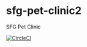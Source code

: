 # sfg-pet-clinic2
SFG Pet Clinic


[![CircleCI](https://circleci.com/gh/rojito83/sfg-pet-clinic2.svg?style=svg)](https://circleci.com/gh/rojito83/sfg-pet-clinic2)
